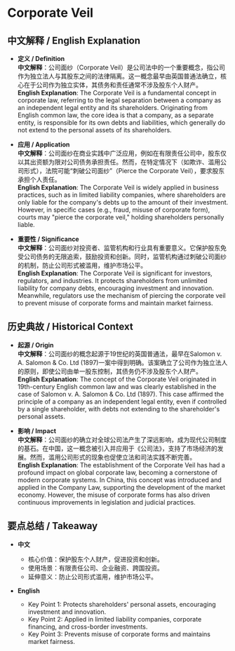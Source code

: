 # Corporate Veil

## 中文解释 / English Explanation

* **定义 / Definition**  
  **中文解释**：公司面纱（Corporate Veil）是公司法中的一个重要概念，指公司作为独立法人与其股东之间的法律隔离。这一概念最早由英国普通法确立，核心在于公司作为独立实体，其债务和责任通常不涉及股东个人财产。  
  **English Explanation**: The Corporate Veil is a fundamental concept in corporate law, referring to the legal separation between a company as an independent legal entity and its shareholders. Originating from English common law, the core idea is that a company, as a separate entity, is responsible for its own debts and liabilities, which generally do not extend to the personal assets of its shareholders.

* **应用 / Application**  
  **中文解释**：公司面纱在商业实践中广泛应用，例如在有限责任公司中，股东仅以其出资额为限对公司债务承担责任。然而，在特定情况下（如欺诈、滥用公司形式），法院可能“刺破公司面纱”（Pierce the Corporate Veil），要求股东承担个人责任。  
  **English Explanation**: The Corporate Veil is widely applied in business practices, such as in limited liability companies, where shareholders are only liable for the company's debts up to the amount of their investment. However, in specific cases (e.g., fraud, misuse of corporate form), courts may "pierce the corporate veil," holding shareholders personally liable.

* **重要性 / Significance**  
  **中文解释**：公司面纱对投资者、监管机构和行业具有重要意义。它保护股东免受公司债务的无限追索，鼓励投资和创新。同时，监管机构通过刺破公司面纱的机制，防止公司形式被滥用，维护市场公平。  
  **English Explanation**: The Corporate Veil is significant for investors, regulators, and industries. It protects shareholders from unlimited liability for company debts, encouraging investment and innovation. Meanwhile, regulators use the mechanism of piercing the corporate veil to prevent misuse of corporate forms and maintain market fairness.

## 历史典故 / Historical Context

* **起源 / Origin**  
  **中文解释**：公司面纱的概念起源于19世纪的英国普通法，最早在Salomon v. A. Salomon & Co. Ltd (1897)一案中得到明确。该案确立了公司作为独立法人的原则，即使公司由单一股东控制，其债务仍不涉及股东个人财产。  
  **English Explanation**: The concept of the Corporate Veil originated in 19th-century English common law and was clearly established in the case of Salomon v. A. Salomon & Co. Ltd (1897). This case affirmed the principle of a company as an independent legal entity, even if controlled by a single shareholder, with debts not extending to the shareholder's personal assets.

* **影响 / Impact**  
  **中文解释**：公司面纱的确立对全球公司法产生了深远影响，成为现代公司制度的基石。在中国，这一概念被引入并应用于《公司法》，支持了市场经济的发展。然而，滥用公司形式的现象也促使立法和司法实践不断完善。  
  **English Explanation**: The establishment of the Corporate Veil has had a profound impact on global corporate law, becoming a cornerstone of modern corporate systems. In China, this concept was introduced and applied in the Company Law, supporting the development of the market economy. However, the misuse of corporate forms has also driven continuous improvements in legislation and judicial practices.

## 要点总结 / Takeaway

* **中文**  
  - 核心价值：保护股东个人财产，促进投资和创新。  
  - 使用场景：有限责任公司、企业融资、跨国投资。  
  - 延伸意义：防止公司形式滥用，维护市场公平。  

* **English**  
  - Key Point 1: Protects shareholders' personal assets, encouraging investment and innovation.  
  - Key Point 2: Applied in limited liability companies, corporate financing, and cross-border investments.  
  - Key Point 3: Prevents misuse of corporate forms and maintains market fairness.